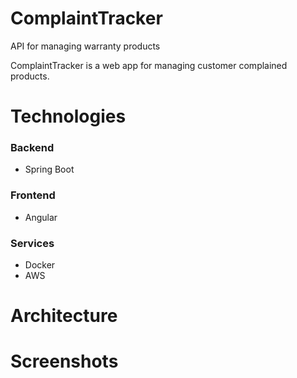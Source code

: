 # ComplaintTracker

API for managing warranty products

ComplaintTracker is a web app for managing customer complained products.

# Technologies

### Backend

* Spring Boot

### Frontend

* Angular

### Services

* Docker
* AWS

# Architecture

# Screenshots
